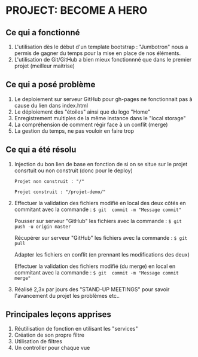 # PROJECT: BECOME A HERO
## Ce qui a fonctionné
1. L'utilisation dès le début d'un template bootstrap : "Jumbotron" nous a permis de gagner du temps pour la mise en place de nos éléments.
2. L'utilisation de Git/GitHub a bien mieux fonctionnné que dans le premier projet (meilleur maitrise)
## Ce qui a posé problème
1. Le deploiement sur serveur GitHub pour gh-pages ne fonctionnait pas à cause du lien dans index.html
2. Le déploiement des "étoiles" ainsi que du logo "Home"
3. Enregistrement multiples de la même instance dans le "local storage"
4. La compréhension de comment régir face à un conflit (merge)
5. La gestion du temps, ne pas vouloir en faire trop
## Ce qui a été résolu
1. Injection du bon lien de base en fonction de si on se situe sur le projet consrtuit ou non construit (donc pour le deploy)

    `Projet non construit : "/"`
    
    `Projet construit : "/projet-demo/"`

4. Effectuer la validation des fichiers modifié en local des deux côtés en commitant avec la commande :
`$ git  commit -m "Message commit"`
    
    Pousser sur serveur "GitHub" les fichiers avec la commande : `$ git push -u origin master`

    Récupérer sur serveur "GitHub" les fichiers avec la commande : `$ git pull`
    
    Adapter les fichiers en conflit (en prennant les modifications des deux)
    
    Effectuer la validation des fichiers modifié (du merge) en local en commitant avec la commande :
`$ git  commit -m "Message commit merge"`
5. Réalisé 2,3x par jours des "STAND-UP MEETINGS" pour savoir l'avancement du projet les problèmes etc..

## Principales leçons apprises
1. Réutilisation de fonction en utilisant les "services"
2. Création de son propre filtre
3. Utilisation de filtres
4. Un controller pour chaque vue